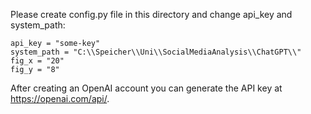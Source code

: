 Please create config.py file in this directory and change api_key and system_path:
 
```
api_key = "some-key"
system_path = "C:\\Speicher\\Uni\\SocialMediaAnalysis\\ChatGPT\\"
fig_x = "20"
fig_y = "8"
```

After creating an OpenAI account you can generate the API key at https://openai.com/api/.